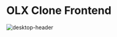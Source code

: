 # OLX Clone Frontend

![desktop-header](https://github.com/iamtomorrow/OLX-Clone-Frontend/assets/72582696/b1d31186-9b0a-4fce-bce6-5604713af0c9)

